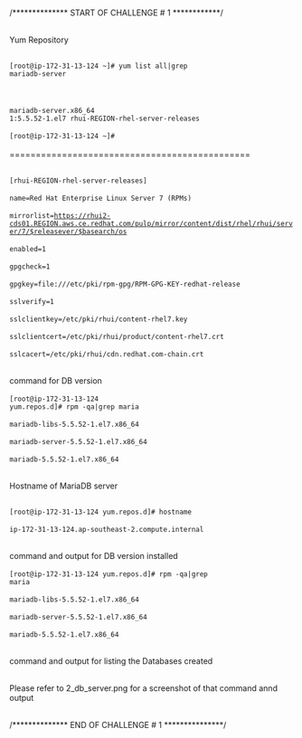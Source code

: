 <br>/************** START OF CHALLENGE # 1 ************/</br>

<br>Yum Repository</br>

<br><code>[root@ip-172-31-13-124 ~]# yum list all|grep mariadb-server</code></br>
<br></br>
<br><code>mariadb-server.x86_64       1:5.5.52-1.el7      rhui-REGION-rhel-server-releases</code></br>
<br><code>[root@ip-172-31-13-124 ~]#</code></br>
<br>==============================================</br>

<br><code>[rhui-REGION-rhel-server-releases]</code></br>
<br><code>name=Red Hat Enterprise Linux Server 7 (RPMs)</code></br>
<br><code>mirrorlist=https://rhui2-cds01.REGION.aws.ce.redhat.com/pulp/mirror/content/dist/rhel/rhui/server/7/$releasever/$basearch/os</code></br>
<br><code>enabled=1</code></br>
<br><code>gpgcheck=1</code></br>
<br><code>gpgkey=file:///etc/pki/rpm-gpg/RPM-GPG-KEY-redhat-release</code></br>
<br><code>sslverify=1</code></br>
<br><code>sslclientkey=/etc/pki/rhui/content-rhel7.key</code></br>
<br><code>sslclientcert=/etc/pki/rhui/product/content-rhel7.crt</code></br>
<br><code>sslcacert=/etc/pki/rhui/cdn.redhat.com-chain.crt</code></br>


<br> command for DB version </br>
<br><code>[root@ip-172-31-13-124 yum.repos.d]# rpm -qa|grep maria</code></br>
<br><code>mariadb-libs-5.5.52-1.el7.x86_64</code></br>
<br><code>mariadb-server-5.5.52-1.el7.x86_64</code></br>
<br><code>mariadb-5.5.52-1.el7.x86_64</code></br>

<br> Hostname of MariaDB server </br>

<br><code>[root@ip-172-31-13-124 yum.repos.d]# hostname</code></br>
<br><code>ip-172-31-13-124.ap-southeast-2.compute.internal</code></br>


<br> command and output for DB version installed </br>
<br><code>[root@ip-172-31-13-124 yum.repos.d]# rpm -qa|grep maria</code></br>
<br><code>mariadb-libs-5.5.52-1.el7.x86_64</code></br>
<br><code>mariadb-server-5.5.52-1.el7.x86_64</code></br>
<br><code>mariadb-5.5.52-1.el7.x86_64</code></br>

<br> command and output for listing the Databases created  </br>

<br>Please refer to 2_db_server.png for a screenshot of that command annd output</br>



<br>/************** END OF CHALLENGE # 1 ***************/</br>